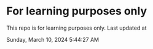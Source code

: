# For learning purposes only
This repo is for learning purposes only.
Last updated at

Sunday, March 10, 2024 5:44:27 AM

